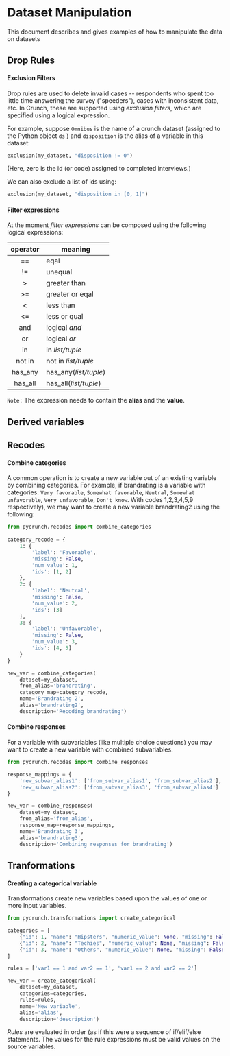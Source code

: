 Dataset Manipulation
====================

This document describes and gives examples of how
to manipulate the data on datasets


## Drop Rules

#### Exclusion Filters

Drop rules are used to delete invalid cases -- respondents who spent too little 
time answering the survey ("speeders"), cases with inconsistent data, etc. 
In Crunch, these are supported using *exclusion filters*, which are specified using a logical expression.

For example, suppose `Omnibus` is the name of a crunch dataset 
(assigned to the Python object `ds` ) and `disposition` is the alias of a variable in this dataset:

```python
exclusion(my_dataset, "disposition != 0")
```

(Here, zero is the id (or code) assigned to completed interviews.)

We can also exclude a list of ids using:

```python
exclusion(my_dataset, "disposition in [0, 1]")
```

#### Filter expressions

At the moment *filter expressions* can be composed using the following logical expressions:

| operator | meaning               |
|:--------:|-----------------------|
| ==       | eqal                  |
| !=       | unequal                |
| >        | greater than          |
| >=       | greater or eqal       |
| <        | less than             |
| <=       | less or qual          |
| and      | logical *and*         |
| or       | logical *or*          |
| in       | in *list/tuple*       |
| not in   | not in *list/tuple*   |
| has_any  | has_any(*list/tuple*) |
| has_all  | has_all(*list/tuple*) |

`Note:` The expression needs to contain the **alias** and the **value**.

## Derived variables

## Recodes

#### Combine categories

A common operation is to create a new variable out of an existing variable by combining categories. 
For example, if brandrating is a variable with categories:
`Very favorable`, `Somewhat favorable`, `Neutral`, `Somewhat unfavorable`, `Very unfavorable`, `Don't know`. 
With codes 1,2,3,4,5,9 respectively), we may want to create a new variable brandrating2 using the following:

```python
from pycrunch.recodes import combine_categories
    
category_recode = {
    1: {
        'label': 'Favorable',
        'missing': False,
        'num_value': 1,
        'ids': [1, 2]
    },
    2: {
        'label': 'Neutral',
        'missing': False,
        'num_value': 2,
        'ids': [3]
    },
    3: {
        'label': 'Unfavorable',
        'missing': False,
        'num_value': 3,
        'ids': [4, 5]
    }
}

new_var = combine_categories(
    dataset=my_dataset, 
    from_alias='brandrating', 
    category_map=category_recode, 
    name='Brandrating 2', 
    alias='brandrating2', 
    description='Recoding brandrating')
```

#### Combine responses

For a variable with subvariables (like multiple choice questions) you may want to create a 
new variable with combined subvariables.

```python
from pycrunch.recodes import combine_responses

response_mappings = {
    'new_subvar_alias1': ['from_subvar_alias1', 'from_subvar_alias2'],
    'new_subvar_alias2': ['from_subvar_alias3', 'from_subvar_alias4']
}

new_var = combine_responses(
    dataset=my_dataset, 
    from_alias='from_alias', 
    response_map=response_mappings,
    name='Brandrating 3', 
    alias='brandrating3', 
    description='Combining responses for brandrating')
```

## Tranformations

#### Creating a categorical variable

Transformations create new variables based upon the values of one or more input variables. 

```python
from pycrunch.transformations import create_categorical

categories = [
    {"id": 1, "name": "Hipsters", "numeric_value": None, "missing": False},
    {"id": 2, "name": "Techies", "numeric_value": None, "missing": False},
    {"id": 3, "name": "Others", "numeric_value": None, "missing": False}
]

rules = ['var1 == 1 and var2 == 1', 'var1 == 2 and var2 == 2']

new_var = create_categorical(
    dataset=my_dataset,
    categories=categories,
    rules=rules,
    name='New variable',
    alias='alias', 
    description='description')
```

*Rules* are evaluated in order (as if this were a sequence of if/elif/else statements. The values for the rule expressions must be valid values on the source variables.